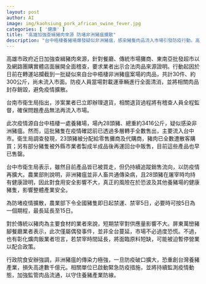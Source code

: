```yaml
---
layout: post
author: AI
image: img/kaohsiung_pork_african_swine_fever.jpg
categories: [ '健康' ]
title: "高雄加強查緝豬肉來源 防堵非洲豬瘟擴散"  
description: "台中梧棲養豬場爆發疑似非洲豬瘟，感染豬隻肉品流入市場引發防疫行動。高雄市政府全面稽查餐飲與批發通路，農業部祭出全國豬隻禁運禁宰措施，以防疫情波及養豬產業。"  "
---
```

高雄市政府近日加強查緝豬肉來源，針對餐廳、傳統市場攤商、東南亞批發超市以及網路團購實體店面展開全面稽查，要求業者出示合法肉品來源證明。行動起因於日前在轉運站攔截到一批疑似來自台中梧棲非洲豬瘟案場的肉品，共計30件、約300公斤，尚未流入市面。防疫人員當場對載運車輛進行全面清消，並將相關肉品封存銷毀，避免疫情擴散。  

台南市衛生局指出，涉案業者已立即辦理退貨，相關退貨過程將有稽查人員全程監督，確保問題產品無法再流入市場。  

此次疫情源自台中梧棲一處養豬場，場內28頭豬、總重約3416公斤，疑似感染非洲豬瘟。然而，這批豬隻在疫情確認前已透過多層轉手全數售出，主要流入台中市。衛生局調查發現，23頭豬被分配給零售攤商及代購商，豬肉已全數遭散客購買；另有部分豬隻被外縣市業者製成半成品後再運回台中販售，目前這些產品也早已售罄。  

台中市衛生局表示，雖然目前產品皆已被買走，但仍持續追蹤銷售流向，以防疫情再擴大。農業部則說明，非洲豬瘟並非人畜共通傳染病，且28頭豬在屠宰時均持有健康證明，因此對食用安全影響不大，真正的風險在於恐波及其他養豬場的健康豬隻，影響整體產業安全。  

為防堵疫情擴散，農業部下令全國豬隻即日起禁運、禁宰5日，必要時可按5日為一個期程，最長延長至15日。  

對於傳統以豬肉為主要食材的業者來說，短期禁宰對供應量影響不大。屏東萬巒豬腳餐廳業者表示，此次僅屬偶發事件，並非全台蔓延，市場不必過度恐慌。不過，也有彰化爌肉飯業者坦言，若禁宰時間延長，將面臨原料短缺，可能被迫暫停營業以配合政策。  

行政院食安辦強調，非洲豬瘟的傳染力極強，一旦防疫破口擴大，恐重創台灣養豬產業，損失高達數千億元。相關單位已啟動緊急防疫措施，並將持續監測疫情動態，加強監管肉品流通，以守住養豬產業防線。